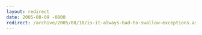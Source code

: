 ```yaml
---
layout: redirect
date: 2005-08-09 -0800
redirect: /archive/2005/08/10/is-it-always-bad-to-swallow-exceptions.aspx/
---
```

